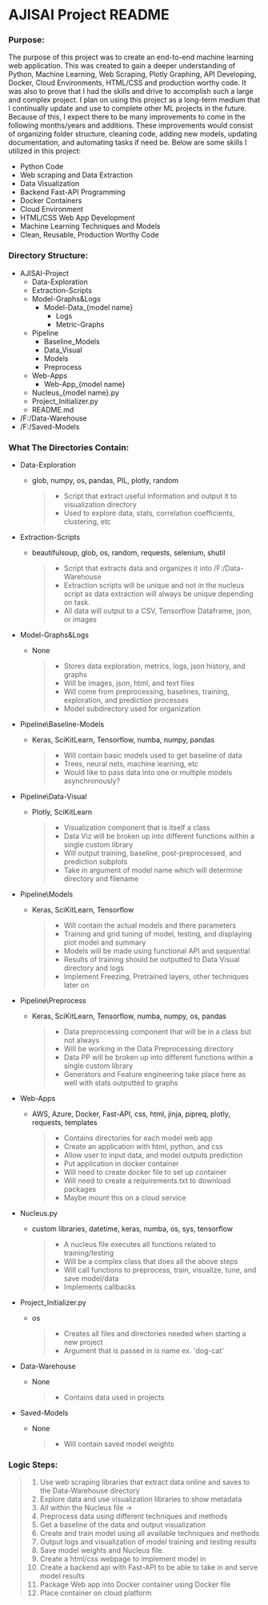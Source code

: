 # AJISAI Project README

### Purpose:

The purpose of this project was to create an end-to-end machine learning web application. This was created to gain a
deeper understanding of Python, Machine Learning, Web Scraping, Plotly Graphing, API Developing, Docker, Cloud
Environments, HTML/CSS and production worthy code. It was also to prove that I had the skills and drive to accomplish
such a large and complex project. I plan on using this project as a long-term medium that I continually update and use
to complete other ML projects in the future. Because of this, I expect there to be many improvements to come in the
following months/years and additions. These improvements would consist of organizing folder structure, cleaning code,
adding new models, updating documentation, and automating tasks if need be. Below are some skills I utilized in this
project:

- Python Code
- Web scraping and Data Extraction
- Data Visualization
- Backend Fast-API Programming
- Docker Containers
- Cloud Environment
- HTML/CSS Web App Development
- Machine Learning Techniques and Models
- Clean, Reusable, Production Worthy Code

### Directory Structure:

- AJISAI-Project
    + Data-Exploration
    + Extraction-Scripts
    + Model-Graphs&Logs
        + Model-Data_{model name}
            + Logs
            + Metric-Graphs
    + Pipeline
        + Baseline_Models
        + Data_Visual
        + Models
        + Preprocess
    + Web-Apps
        + Web-App_{model name}
    + Nucleus_{model name}.py
    + Project_Initializer.py
    + README.md
- /F:/Data-Warehouse
- /F:/Saved-Models

### What The Directories Contain:

- Data-Exploration
    + glob, numpy, os, pandas, PIL, plotly, random
      > - Script that extract useful information and output it to visualization directory
      > - Used to explore data, stats, correlation coefficients, clustering, etc

- Extraction-Scripts
    + beautifulsoup, glob, os, random, requests, selenium, shutil
      > - Script that extracts data and organizes it into /F:/Data-Warehouse
      > - Extraction scripts will be unique and not in the nucleus script as data extraction will always be unique depending on task.
      > - All data will output to a CSV, Tensorflow Dataframe, json, or images

- Model-Graphs&Logs
    + None
      > - Stores data exploration, metrics, logs, json history, and graphs
      > - Will be images, json, html, and text files
      > - Will come from preprocessing, baselines, training, exploration, and prediction processes
      > - Model subdirectory used for organization

- Pipeline\Baseline-Models
    + Keras, SciKitLearn, Tensorflow, numba, numpy, pandas
      > - Will contain basic models used to get baseline of data
      > - Trees, neural nets, machine learning, etc
      > - Would like to pass data into one or multiple models asynchronously?

- Pipeline\Data-Visual
    + Plotly, SciKitLearn
      > - Visualization component that is itself a class
      > - Data Viz will be broken up into different functions within a single custom library
      > - Will output training, baseline, post-preprocessed, and prediction subplots
      > - Take in argument of model name which will determine directory and filename

- Pipeline\Models
    + Keras, SciKitLearn, Tensorflow
      > - Will contain the actual models and there parameters
      > - Training and grid tuning of model, testing, and displaying plot model and summary
      > - Models will be made using functional API and sequential
      > - Results of training should be outputted to Data Visual directory and logs
      > - Implement Freezing, Pretrained layers, other techniques later on

- Pipeline\Preprocess
    + Keras, SciKitLearn, Tensorflow, numba, numpy, os, pandas
      > - Data preprocessing component that will be in a class but not always
      > - Will be working in the Data Preprocessing directory
      > - Data PP will be broken up into different functions within a single custom library
      > - Generators and Feature engineering take place here as well with stats outputted to graphs

- Web-Apps
    + AWS, Azure, Docker, Fast-API, css, html, jinja, pipreq, plotly, requests, templates
      > - Contains directories for each model web app
      > - Create an application with html, python, and css
      > - Allow user to input data, and model outputs prediction
      > - Put application in docker container
      > - Will need to create docker file to set up container
      > - Will need to create a requirements.txt to download packages
      > - Maybe mount this on a cloud service

- Nucleus.py
    + custom libraries, datetime, keras, numba, os, sys, tensorflow
      > - A nucleus file executes all functions related to training/testing
      > - Will be a complex class that does all the above steps
      > - Will call functions to preprocess, train, visualize, tune, and save model/data
      > - Implements callbacks

- Project_Initializer.py
    + os
      > - Creates all files and directories needed when starting a new project
      > - Argument that is passed in is name ex. 'dog-cat'

- Data-Warehouse
    + None
      > - Contains data used in projects

- Saved-Models
    + None
      > - Will contain saved model weights

### Logic Steps:

> 1. Use web scraping libraries that extract data online and saves to the Data-Warehouse directory
> 2. Explore data and use visualization libraries to show metadata
> 3. All within the Nucleus file ->
> 4. Preprocess data using different techniques and methods
> 5. Get a baseline of the data and output visualization
> 6. Create and train model using all available techniques and methods
> 7. Output logs and visualization of model training and testing results
> 8. Save model weights and Nucleus file.
> 9. Create a html/css webpage to implement model in
> 10. Create a backend api with Fast-API to be able to take in and serve model results
> 11. Package Web app into Docker container using Docker file
> 12. Place container on cloud platform
